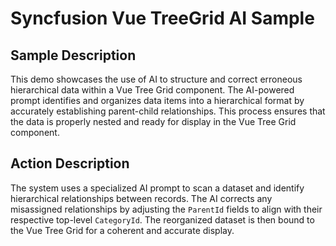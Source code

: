 # Syncfusion Vue TreeGrid AI Sample

## Sample Description

This demo showcases the use of AI to structure and correct erroneous hierarchical data within a Vue Tree Grid component. The AI-powered prompt identifies and organizes data items into a hierarchical format by accurately establishing parent-child relationships. This process ensures that the data is properly nested and ready for display in the Vue Tree Grid component.

## Action Description

The system uses a specialized AI prompt to scan a dataset and identify hierarchical relationships between records. The AI corrects any misassigned relationships by adjusting the `ParentId` fields to align with their respective top-level `CategoryId`. The reorganized dataset is then bound to the Vue Tree Grid for a coherent and accurate display.
